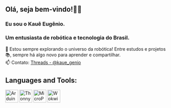 ## Olá, seja bem-vindo!👋🏼  
### Eu sou o Kauê Eugênio.  
### Um entusiasta de robótica e tecnologia do Brasil.  

🚀 Estou sempre explorando o universo da robótica! Entre estudos e projetos 📚, sempre há algo novo para aprender e compartilhar.  
📫 Contato: [Threads - @kaue_genio](https://www.threads.net/@kaue_genio)  

## Languages and Tools: 

<p align="left">
    <img src="https://i1.wp.com/www.pdocs.kauailabs.com/navx-mxp/wp-content/uploads/2016/12/arduino-icon-17552.png" alt="Arduino IDE" width="40" height="40" /> 
    <img src="https://images.sftcdn.net/images/t_app-icon-m/p/b7c6837f-d3d8-48a2-985a-aae1988e1ac3/524712048/thonny-Thonny-icon.png" alt="Thonny" width="40" height="40" /> 
    <img src="https://th.bing.com/th/id/R.a3e840340a3f17cf67979005fb61cb24?rik=BxKymIxIeOtvgw&pid=ImgRaw&r=0" alt="MicroPython" width="40" height="40" /> 
    <img src="https://th.bing.com/th/id/R.a3e840340a3f17cf67979005fb61cb24?rik=BxKymIxIeOtvgw&pid=ImgRaw&r=0" alt="Wokwi" width="40" height="40" /> 
</p>

<!-- Você pode adicionar mais informações sobre os seus projetos aqui -->